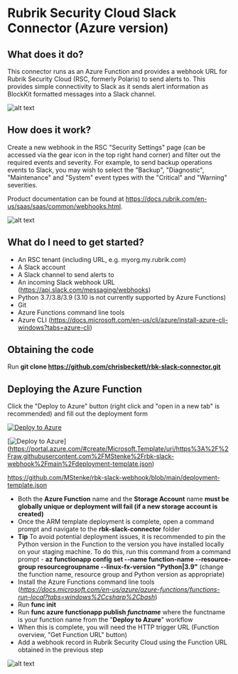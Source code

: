 # Rubrik Security Cloud Slack Connector (Azure version)

## What does it do?

This connector runs as an Azure Function and provides a webhook URL for Rubrik Security Cloud (RSC, formerly Polaris) to send alerts to. This provides simple connectivity to Slack as it sends alert information as BlockKit formatted messages into a Slack channel.

![alt text](https://github.com/chrisbeckett/rbk-slack-webhook/blob/main/slack-event.png "Slack screenshot")

## How does it work?

Create a new webhook in the RSC "Security Settings" page (can be accessed via the gear icon in the top right hand corner) and filter out the required events and severity. For example, to send backup operations events to Slack, you may wish to select the "Backup", "Diagnostic", "Maintenance" and "System" event types with the "Critical" and "Warning" severities.

Product documentation can be found at https://docs.rubrik.com/en-us/saas/saas/common/webhooks.html.

![alt text](https://github.com/chrisbeckett/rbk-slack-webhook/blob/main/slack-connector-architecture.png "Architecture overview")

## What do I need to get started?

- An RSC tenant (including URL, e.g. myorg.my.rubrik.com)
- A Slack account
- A Slack channel to send alerts to
- An incoming Slack webhook URL (https://api.slack.com/messaging/webhooks)
- Python 3.7/3.8/3.9 (3.10 is not currently supported by Azure Functions)
- Git
- Azure Functions command line tools
- Azure CLI (https://docs.microsoft.com/en-us/cli/azure/install-azure-cli-windows?tabs=azure-cli)

## Obtaining the code

Run **git clone https://github.com/chrisbeckett/rbk-slack-connector.git**

## Deploying the Azure Function

Click the "Deploy to Azure" button (right click and "open in a new tab" is recommended) and fill out the deployment form

[![Deploy to Azure](https://aka.ms/deploytoazurebutton)](https://portal.azure.com/#create/Microsoft.Template/uri/https%3A%2F%2Fraw.githubusercontent.com%2Fchrisbeckett%2Frbk-slack-webhook%2Fmain%2Fdeployment-template.json)


[![Deploy to Azure](https://aka.ms/deploytoazurebutton)]
(https://portal.azure.com/#create/Microsoft.Template/uri/https%3A%2F%2Fraw.githubusercontent.com%2FMStenke%2Frbk-slack-webhook%2Fmain%2Fdeployment-template.json)

https://github.com/MStenke/rbk-slack-webhook/blob/main/deployment-template.json


- Both the **Azure Function** name and the **Storage Account** name **must be globally unique or deployment will fail (if a new storage account is created)**
- Once the ARM template deployment is complete, open a command prompt and navigate to the **rbk-slack-connector** folder
- **Tip** To avoid potential deployment issues, it is recommended to pin the Python version in the Function to the version you have installed locally on your staging machine. To do this, run this command from a command prompt - **az functionapp config set --name function-name --resource-group resourcegroupname --linux-fx-version "Python|3.9"** (change the function name, resource group and Python version as appropriate)
- Install the Azure Functions command line tools (*https://docs.microsoft.com/en-us/azure/azure-functions/functions-run-local?tabs=windows%2Ccsharp%2Cbash*)
- Run **func init**
- Run **func azure functionapp publish _functname_** where the functname is your function name from the "**Deploy to Azure**" workflow
- When this is complete, you will need the HTTP trigger URL (Function overview, "Get Function URL" button)
- Add a webhook record in Rubrik Security Cloud using the Function URL obtained in the previous step

![alt text](https://github.com/chrisbeckett/rbk-slack-webhook/blob/main/slack-webhook-config.png "Slack Webhook Config")


